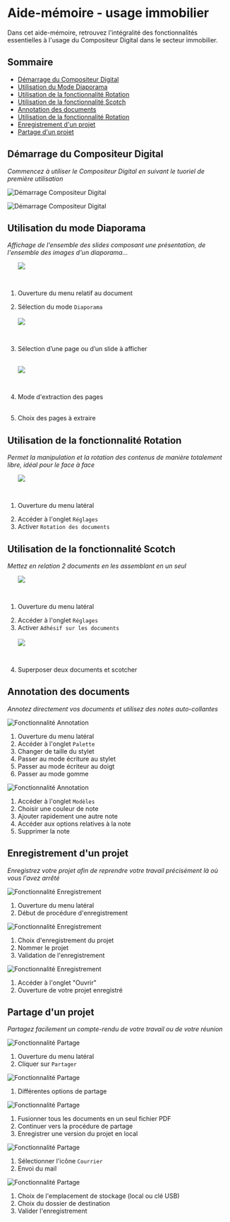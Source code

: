 # Aide-mémoire - usage immobilier

Dans cet aide-mémoire, retrouvez l'intégralité des fonctionnalités essentielles à l'usage du Compositeur Digital dans le secteur immobilier.  


## Sommaire

* [Démarrage du Compositeur Digital](#démarrage-du-compositeur-digital)
* [Utilisation du Mode Diaporama](#utilisation-du-mode-diaporama)
* [Utilisation de la fonctionnalité Rotation](#utilisation-de-la-fonctionnalité-rotation)
* [Utilisation de la fonctionnalité Scotch](#utilisation-de-la-fonctionnalité-scotch)
* [Annotation des documents](#annotation-des-documents)
* [Utilisation de la fonctionnalité Rotation](#utilisation-de-la-fonctionnalité-rotation)
* [Enregistrement d'un projet](#enregistrement-d'-un-projet)
* [Partage d'un projet](#partage-d'-un-projet)  


## Démarrage du Compositeur Digital

*Commencez à utiliser le Compositeur Digital en suivant le tuoriel de première utilisation*

![Démarrage Compositeur Digital](../img/tutoriel1.jpg)

![Démarrage Compositeur Digital](../img/tutoriel2.jpg)  


## Utilisation du mode Diaporama

*Affichage de l'ensemble des slides composant une présentation, de l'ensemble des images d'un diaporama...*

<ol>
<img src="../img/diaporama1.jpg"/>

  <br><li>Ouverture du menu relatif au document</li>
  <li>Sélection du mode <code>Diaporama</code></li><br>

<img src="../img/diaporama2.jpg"/>

  <br><li>Sélection d’une page ou d’un slide à afficher</li><br>

<img src="../img/diaporama3.jpg"/>

  <br><li>Mode d'extraction des pages</li><br>
  <li>Choix des pages à extraire</li>
</ol>  


## Utilisation de la fonctionnalité Rotation

*Permet la manipulation et la rotation des contenus de manière totalement libre, idéal pour le face à face*

<ol>
<img src="../img/rotation1.jpg"/>

  <br><li>Ouverture du menu latéral</li>
  <li>Accéder à l'onglet <code>Réglages</code></li>
  <li>Activer <code>Rotation des documents</code></li>
</ol>  


## Utilisation de la fonctionnalité Scotch

*Mettez en relation 2 documents en les assemblant en un seul*

<ol>
<img src="../img/scotch1.jpg"/>

  <br><li>Ouverture du menu latéral</li>
  <li>Accéder à l'onglet <code>Réglages</code></li>
  <li>Activer <code>Adhésif sur les documents</code></li><br>

<img src="../img/scotch2.jpg"/>

  <br><li>Superposer deux documents et scotcher</li>
</ol>  


## Annotation des documents

*Annotez directement vos documents et utilisez des notes auto-collantes*

![Fonctionnalité Annotation](../img/annotation1.jpg)

1. Ouverture du menu latéral
1. Accéder à l'onglet `Palette`
1. Changer de taille du stylet
1. Passer au mode écriture au stylet
1. Passer au mode écriteur au doigt
1. Passer au mode gomme

![Fonctionnalité Annotation](../img/annotation2.jpg)

1. Accéder à l'onglet `Modèles`
1. Choisir une couleur de note
1. Ajouter rapidement une autre note
1. Accéder aux options relatives à la note
1. Supprimer la note  


## Enregistrement d'un projet

*Enregistrez votre projet afin de reprendre votre travail précisément là où vous l'avez arrêté*

![Fonctionnalité Enregistrement](../img/enregistrement1.jpg)

1. Ouverture du menu latéral
1. Début de procédure d'enregistrement

![Fonctionnalité Enregistrement](../img/enregistrement2.jpg)

1. Choix d'enregistrement du projet
1. Nommer le projet 
1. Validation de l'enregistrement

![Fonctionnalité Enregistrement](../img/enregistrement3.jpg)

1. Accéder à l'onglet "Ouvrir" 
1. Ouverture de votre projet enregistré  


## Partage d'un projet

*Partagez facilement un compte-rendu de votre travail ou de votre réunion*

![Fonctionnalité Partage](../img/partage1.jpg)

1. Ouverture du menu latéral
1. Cliquer sur `Partager`

![Fonctionnalité Partage](../img/partage2.jpg)

1. Différentes options de partage

![Fonctionnalité Partage](../img/partage3.jpg)

1. Fusionner tous les documents en un seul fichier PDF
1. Continuer vers la procédure de partage
1. Enregistrer une version du projet en local

![Fonctionnalité Partage](../img/partage4.jpg)

1. Sélectionner l'icône `Courrier` 
1. Envoi du mail

![Fonctionnalité Partage](../img/partage5.jpg)

1. Choix de l'emplacement de stockage (local ou clé USB)
1. Choix du dossier de destination
1. Valider l'enregistrement
